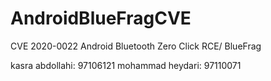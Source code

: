 # AndroidBlueFragCVE
CVE 2020-0022 Android Bluetooth Zero Click RCE/ BlueFrag

kasra abdollahi: 97106121
mohammad heydari: 97110071
